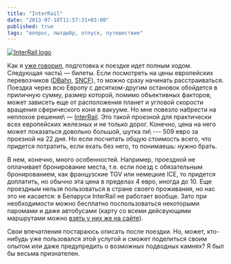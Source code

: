 ```yaml
---
title: "InterRail"
date: "2013-07-18T11:57:31+03:00"
published: true
tags: "вопрос, лытдыбр, отпуск, путешествие"
---
```


[![](http://a51056ce8d9b948fb69e-8de36eb37b2366f5a76a776c3dee0b32.r42.cf1.rackcdn.com/logo-interrail.png "InterRail logo")](http://www.interrail.eu/)

Как я [уже говорил](http://dikmax.name/post/lonely-planet), подготовка к поездке идет полным ходом. Следующая часть\ — билеты. Если посмотреть на цены европейских перевозчиков ([DBahn](http://www.bahn.com/i/view/index.shtml), [SNCF](http://www.sncf.com/en/passengers)), то можно сразу начинать расстраиваться. Поездка через всю Европу с десятком-другим остановок обойдется в приличную сумму, размер которой, помимо объективных факторов, может зависеть еще от расположения планет и угловой скорости вращения сферического коня в вакууме. Но мне повезло набрести на неплохое решение\ — [InterRail](http://www.interrail.eu/). Это такой проезной для практически всех европейских железных и не только дорог. Конечно, цена на него может показаться довольно большой, шутка ли\ --- 509 евро за проезной на 22 дня. Но если посчитать общую стоимость всего, что придется потратить, если ехать без него, то понимаешь: нужно брать.

В нем, конечно, много особенностей. Например, проездной не оплачивает бронирование места, т.е. если поезд с обязательным бронированием, как французские TGV или немецкие ICE, то придется доплатить, но обычно эта цена в пределах 4 евро, иногда до 10. Еще проездным нельзя пользоваться в стране своего проживания, но нас это не касается: в Беларуси InterRail не работает вообще. Зато при необходимости можно бесплатно поспользоваться некоторыми паромами и даже автобусами (карту со всеми дейсвующими маршрутами можно [взять у них же на сайте](http://www.interrail.eu/planning/railway-map)). 

Свои впечатления постараюсь описать после поездки. Но, может, кто-нибудь уже пользовался этой услугой и сможет поделиться своим опытом или даже предупредить о возможных подводных камнях? Я был бы весьма признателен.
